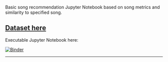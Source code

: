 Basic song recommendation Jupyter Notebook based on song metrics and similarity to specified song. 

[Dataset here](https://www.kaggle.com/datasets/maharshipandya/-spotify-tracks-dataset)
---

Executable Jupyter Notebook here:

[![Binder](https://mybinder.org/badge_logo.svg)](https://mybinder.org/v2/gh/rishi-m100/song_recommender/HEAD?labpath=song_recommender.ipynb)

---
